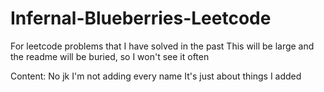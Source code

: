 # Infernal-Blueberries-Leetcode
For leetcode problems that I have solved in the past
This will be large and the readme will be buried, so I won't see it often

Content:
No jk I'm not adding every name
It's just about things I added
